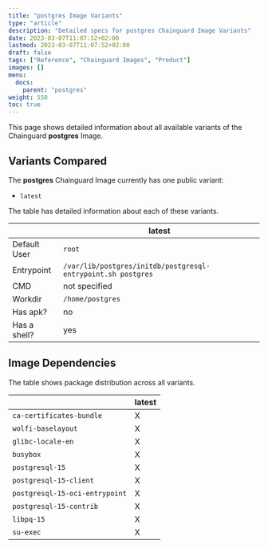 ```yaml
---
title: "postgres Image Variants"
type: "article"
description: "Detailed specs for postgres Chainguard Image Variants"
date: 2023-03-07T11:07:52+02:00
lastmod: 2023-03-07T11:07:52+02:00
draft: false
tags: ["Reference", "Chainguard Images", "Product"]
images: []
menu:
  docs:
    parent: "postgres"
weight: 550
toc: true
---
```


This page shows detailed information about all available variants of the Chainguard **postgres** Image.

## Variants Compared
The **postgres** Chainguard Image currently has one public variant: 

- `latest`

The table has detailed information about each of these variants.

|              | latest                                                       |
|--------------|--------------------------------------------------------------|
| Default User | `root`                                                       |
| Entrypoint   | `/var/lib/postgres/initdb/postgresql-entrypoint.sh postgres` |
| CMD          | not specified                                                |
| Workdir      | `/home/postgres`                                             |
| Has apk?     | no                                                           |
| Has a shell? | yes                                                          |

## Image Dependencies
The table shows package distribution across all variants.

|                                | latest |
|--------------------------------|--------|
| `ca-certificates-bundle`       | X      |
| `wolfi-baselayout`             | X      |
| `glibc-locale-en`              | X      |
| `busybox`                      | X      |
| `postgresql-15`                | X      |
| `postgresql-15-client`         | X      |
| `postgresql-15-oci-entrypoint` | X      |
| `postgresql-15-contrib`        | X      |
| `libpq-15`                     | X      |
| `su-exec`                      | X      |

